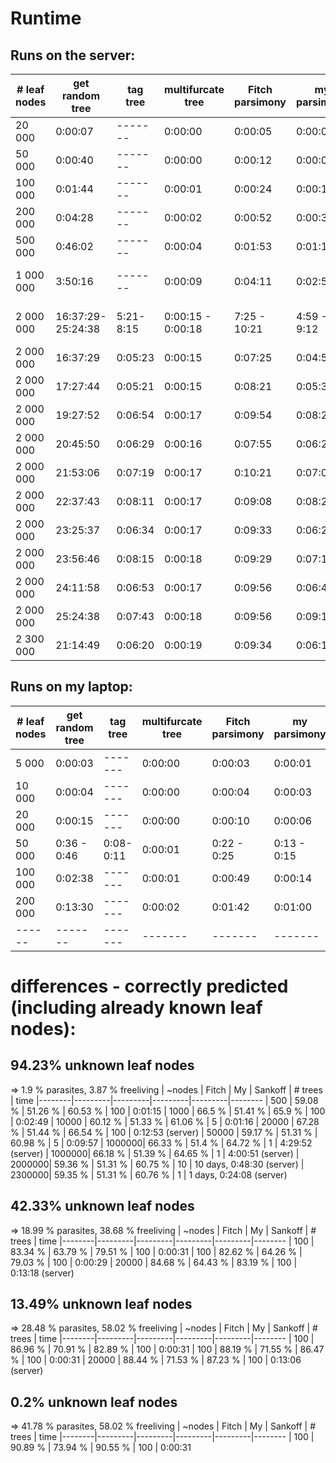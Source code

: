 # Runtime
## Runs on the server:
|# leaf nodes| get random tree | tag tree | multifurcate tree | Fitch parsimony |   my parsimony  | Sankoff parsimony | whole time needed | # trees
|------------|-----------------|----------|-------------------|-----------------|-----------------|-------------------|-------------------|--------
|    20 000  |     0:00:07     |  ------- |      0:00:00      |     0:00:05     |     0:00:03     |      0:00:04      |      0:00:20      |  1
|    50 000  |     0:00:40     |  ------- |      0:00:00      |     0:00:12     |     0:00:09     |      0:00:13      |      0:01:15      |  1
|   100 000  |     0:01:44     |  ------- |      0:00:01      |     0:00:24     |     0:00:15     |      0:00:37      |      0:03:03      |  1
|   200 000  |     0:04:28     |  ------- |      0:00:02      |     0:00:52     |     0:00:34     |      0:01:51      |      0:07:53      |  1
|   500 000  |     0:46:02     |  ------- |      0:00:04      |     0:01:53     |     0:01:16     |      0:08:40      |      0:58:07      |  1
| 1 000 000  |     3:50:16     |  ------- |      0:00:09      |     0:04:11     |     0:02:51     |      0:31:58      | 4:00:51 -  4:29:52|  1
| 2 000 000  |16:37:29-25:24:38| 5:21-8:15| 0:00:15 - 0:00:18 |   7:25 - 10:21  |   4:59 - 9:12   | 2:03:05 - 2:06:46 |19:02:43 - 28:01:21| 10
| 2 000 000  |    16:37:29     |  0:05:23 |      0:00:15      |     0:07:25     |     0:04:59     |      2:03:05      |     19:02:43      |  1 / 10
| 2 000 000  |    17:27:44     |  0:05:21 |      0:00:15      |     0:08:21     |     0:05:30     |      2:07:07      |     19:55:02      |  8 / 10
| 2 000 000  |    19:27:52     |  0:06:54 |      0:00:17      |     0:09:54     |     0:08:25     |      2:01:46      |     21:55:42      |  3 / 10
| 2 000 000  |    20:45:50     |  0:06:29 |      0:00:16      |     0:07:55     |     0:06:27     |      2:03:56      |     23:11:05      |  7 / 10
| 2 000 000  |    21:53:06     |  0:07:19 |      0:00:17      |     0:10:21     |     0:07:06     |      2:06:06      |     24:23:09      |  2 / 10
| 2 000 000  |    22:37:43     |  0:08:11 |      0:00:17      |     0:09:08     |     0:08:28     |      2:07:36      |     25:12:02      |  5 / 10
| 2 000 000  |    23:25:37     |  0:06:34 |      0:00:17      |     0:09:33     |     0:06:26     |      2:08:06      |     26:03:02      |  6 / 10
| 2 000 000  |    23:56:46     |  0:08:15 |      0:00:18      |     0:09:29     |     0:07:10     |      2:06:43      |     26:29:14      |  9 / 10
| 2 000 000  |    24:11:58     |  0:06:53 |      0:00:17      |     0:09:56     |     0:06:49     |      2:06:46      |     26:43:10      |  4 / 10
| 2 000 000  |    25:24:38     |  0:07:43 |      0:00:18      |     0:09:56     |     0:09:12     |      2:05:54      |     28:01:21      | 10 / 10
| 2 300 000  |    21:14:49     |  0:06:20 |      0:00:19      |     0:09:34     |     0:06:16     |      2:45:38      |     24:24:08      |  1

## Runs on my laptop:
|# leaf nodes|get random tree| tag tree |multifurcate tree|Fitch parsimony |my parsimony|Sankoff parsimony|whole time needed|
|------------|---------------|----------|-----------------|----------------|------------|-----------------|-----------------|
|    5 000   |    0:00:03    |  ------- |     0:00:00     |    0:00:03     |   0:00:01  |     0:00:03     |     0:00:10     |
|   10 000   |    0:00:04    |  ------- |     0:00:00     |    0:00:04     |   0:00:03  |     0:00:04     |     0:00:16     |
|   20 000   |    0:00:15    |  ------- |     0:00:00     |    0:00:10     |   0:00:06  |     0:00:09     |     0:00:41     |
|   50 000   |  0:36 - 0:46  | 0:08-0:11|     0:00:01     |  0:22 - 0:25   | 0:13 - 0:15|   0:25 - 0:29   |   1:50 - 2:05   |
|  100 000   |    0:02:38    |  ------- |     0:00:01     |    0:00:49     |   0:00:14  |     0:01:08     |     0:04:53     |
|  200 000   |    0:13:30    |  ------- |     0:00:02     |    0:01:42     |   0:01:00  |     0:03:42     |     0:20:10     |
|  ------    |    -------    |  ------- |     -------     |    -------     |   -------  |     -------     |     -------     |

# differences - correctly predicted (including already known leaf nodes):
## 94.23% unknown leaf nodes
=> 1.9 % parasites, 3.87 % freeliving
| ~nodes |  Fitch  |   My    | Sankoff | # trees | time
|--------|---------|---------|---------|---------|--------
|    500 | 59.08 % | 51.26 % | 60.53 % |    100  | 0:01:15
|   1000 | 66.5  % | 51.41 % | 65.9  % |    100  | 0:02:49
|  10000 | 60.12 % | 51.33 % | 61.06 % |      5  | 0:01:16
|  20000 | 67.28 % | 51.44 % | 66.54 % |    100  | 0:12:53 (server)
|  50000 | 59.17 % | 51.31 % | 60.98 % |      5  | 0:09:57
| 1000000| 66.33 % | 51.4  % | 64.72 % |      1  | 4:29:52 (server)
| 1000000| 66.18 % | 51.39 % | 64.65 % |      1  | 4:00:51 (server)
| 2000000| 59.36 % | 51.31 % | 60.75 % |     10  | 10 days, 0:48:30 (server)
| 2300000| 59.35 % | 51.31 % | 60.76 % |      1  | 1 days, 0:24:08 (server)

## 42.33% unknown leaf nodes
=> 18.99 % parasites, 38.68 % freeliving
| ~nodes |  Fitch  |    My   | Sankoff | # trees | time
|--------|---------|---------|---------|---------|--------
|    100 | 83.34 % | 63.79 % | 79.51 % |    100  | 0:00:31
|    100 | 82.62 % | 64.26 % | 79.03 % |    100  | 0:00:29
|  20000 | 84.68 % | 64.43 % | 83.19 % |    100  | 0:13:18 (server)

## 13.49% unknown leaf nodes
=> 28.48 % parasites, 58.02 % freeliving
| ~nodes |  Fitch  |    My   | Sankoff | # trees | time
|--------|---------|---------|---------|---------|--------
|    100 | 86.96 % | 70.91 % | 82.89 % |    100  | 0:00:31
|    100 | 88.19 % | 71.55 % | 86.47 % |    100  | 0:00:31
|  20000 | 88.44 % | 71.53 % | 87.23 % |    100  | 0:13:06 (server)

## 0.2% unknown leaf nodes
=> 41.78 % parasites, 58.02 % freeliving
| ~nodes |  Fitch  |    My   | Sankoff | # trees | time
|--------|---------|---------|---------|---------|--------
|    100 | 90.89 % | 73.94 % | 90.55 % |    100  | 0:00:31